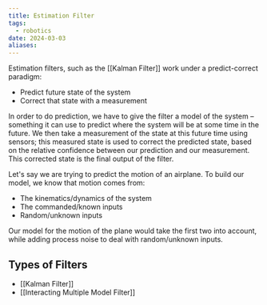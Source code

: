 ```yaml
---
title: Estimation Filter
tags:
  - robotics
date: 2024-03-03
aliases:
---
```

Estimation filters, such as the [[Kalman Filter]] work under a predict-correct paradigm:
- Predict future state of the system
- Correct that state with a measurement

In order to do prediction, we have to give the filter a model of the system – something it can use to predict where the system will be at some time in the future. We then take a measurement of the state at this future time using sensors; this measured state is used to correct the predicted state, based on the relative confidence between our prediction and our measurement. This corrected state is the final output of the filter.

Let's say we are trying to predict the motion of an airplane. To build our model, we know that motion comes from:
- The kinematics/dynamics of the system
- The commanded/known inputs
- Random/unknown inputs

Our model for the motion of the plane would take the first two into account, while adding process noise to deal with random/unknown inputs.

## Types of Filters
- [[Kalman Filter]]
- [[Interacting Multiple Model Filter]]